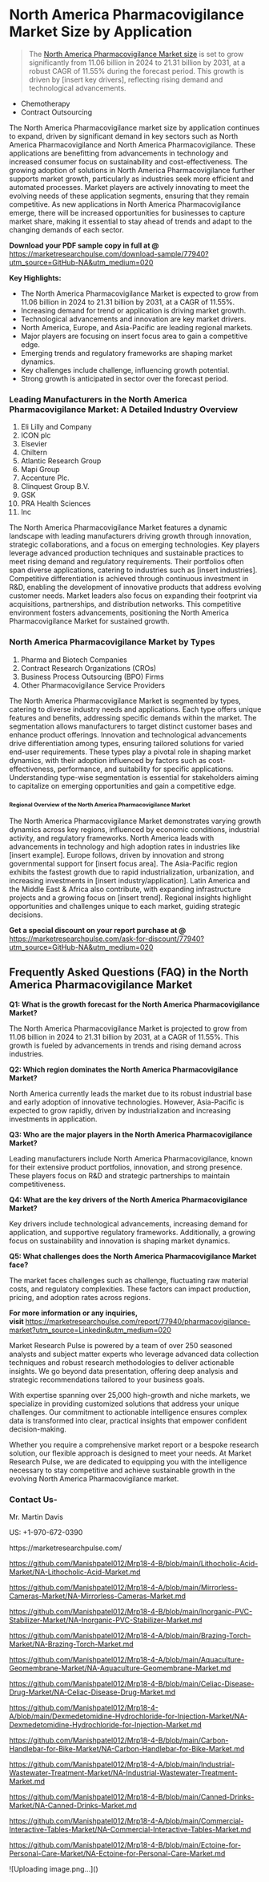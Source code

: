 <h1>North America Pharmacovigilance Market&nbsp;Size by Application</h1><blockquote><p>The <a href="https://marketresearchpulse.com/download-sample/77940?utm_source=GitHub-NA&amp;utm_medium=020">North America Pharmacovigilance Market size</a> is set to grow significantly from 11.06 billion in 2024 to 21.31 billion by 2031, at a robust CAGR of 11.55% during the forecast period. This growth is driven by [insert key drivers], reflecting rising demand and technological advancements.</p></blockquote><ul><li>Chemotherapy <li> Contract Outsourcing</li></ul><p>The North America Pharmacovigilance market size by application continues to expand, driven by significant demand in key sectors such as North America Pharmacovigilance and North America Pharmacovigilance. These applications are benefitting from advancements in technology and increased consumer focus on sustainability and cost-effectiveness. The growing adoption of solutions in North America Pharmacovigilance further supports market growth, particularly as industries seek more efficient and automated processes. Market players are actively innovating to meet the evolving needs of these application segments, ensuring that they remain competitive. As new applications in North America Pharmacovigilance emerge, there will be increased opportunities for businesses to capture market share, making it essential to stay ahead of trends and adapt to the changing demands of each sector.</p><p><strong>Download your PDF sample copy in full at @ </strong><a href="https://marketresearchpulse.com/download-sample/77940?utm_source=GitHub-NA&amp;utm_medium=020">https://marketresearchpulse.com/download-sample/77940?utm_source=GitHub-NA&amp;utm_medium=020</a></p><p><strong>Key Highlights: </strong></p><ul><li>The North America Pharmacovigilance Market is expected to grow from 11.06 billion in 2024 to 21.31 billion by 2031, at a CAGR of 11.55%.</li><li>Increasing demand for trend or application is driving market growth.</li><li>Technological advancements and innovation are key market drivers.</li><li>North America, Europe, and Asia-Pacific are leading regional markets.</li><li>Major players are focusing on insert focus area to gain a competitive edge.</li><li>Emerging trends and regulatory frameworks are shaping market dynamics.</li><li>Key challenges include challenge, influencing growth potential.</li><li>Strong growth is anticipated in sector over the forecast period.</li></ul><h3>Leading Manufacturers in the North America Pharmacovigilance Market: A Detailed Industry Overview</h3><ol><li>Eli Lilly and Company</li><li>ICON plc</li><li>Elsevier</li><li>Chiltern</li><li>Atlantic Research Group</li><li>Mapi Group</li><li>Accenture Plc.</li><li>Clinquest Group B.V.</li><li>GSK</li><li>PRA Health Sciences</li><li>Inc</li></ol><div class="flex max-w-full flex-col flex-grow"><div class="min-h-8 text-message flex w-full flex-col items-end gap-2 whitespace-normal break-words [.text-message+&amp;]:mt-5" dir="auto" data-message-author-role="assistant" data-message-id="fd8432e4-4910-450d-b182-61b7bfb0a01f" data-message-model-slug="gpt-4o"><div class="flex w-full flex-col gap-1 empty:hidden first:pt-[3px]"><div class="markdown prose w-full break-words dark:prose-invert light"><p>The North America Pharmacovigilance Market features a dynamic landscape with leading manufacturers driving growth through innovation, strategic collaborations, and a focus on emerging technologies. Key players leverage advanced production techniques and sustainable practices to meet rising demand and regulatory requirements. Their portfolios often span diverse applications, catering to industries such as [insert industries]. Competitive differentiation is achieved through continuous investment in R&amp;D, enabling the development of innovative products that address evolving customer needs. Market leaders also focus on expanding their footprint via acquisitions, partnerships, and distribution networks. This competitive environment fosters advancements, positioning the North America Pharmacovigilance Market for sustained growth.</p></div></div></div></div><h3>North America Pharmacovigilance Market by Types</h3><ol><li>Pharma and Biotech Companies <li> Contract Research Organizations (CROs) <li> Business Process Outsourcing (BPO) Firms <li> Other Pharmacovigilance Service Providers</li></ol><div class="flex max-w-full flex-col flex-grow"><div class="min-h-8 text-message flex w-full flex-col items-end gap-2 whitespace-normal break-words [.text-message+&amp;]:mt-5" dir="auto" data-message-author-role="assistant" data-message-id="084470be-0bb7-4664-bddf-5156b4f41249" data-message-model-slug="gpt-4o-mini"><div class="flex w-full flex-col gap-1 empty:hidden first:pt-[3px]"><div class="markdown prose w-full break-words dark:prose-invert light"><p>The North America Pharmacovigilance Market is segmented by types, catering to diverse industry needs and applications. Each type offers unique features and benefits, addressing specific demands within the market. The segmentation allows manufacturers to target distinct customer bases and enhance product offerings. Innovation and technological advancements drive differentiation among types, ensuring tailored solutions for varied end-user requirements. These types play a pivotal role in shaping market dynamics, with their adoption influenced by factors such as cost-effectiveness, performance, and suitability for specific applications. Understanding type-wise segmentation is essential for stakeholders aiming to capitalize on emerging opportunities and gain a competitive edge.</p></div></div></div></div><h3><span style="font-size: 11px;">Regional Overview of the North America Pharmacovigilance Market</span></h3><div class="flex max-w-full flex-col flex-grow"><div class="min-h-8 text-message flex w-full flex-col items-end gap-2 whitespace-normal break-words [.text-message+&amp;]:mt-5" dir="auto" data-message-author-role="assistant" data-message-id="e9038762-ce64-4e30-91c9-9bd413514231" data-message-model-slug="gpt-4o-mini"><div class="flex w-full flex-col gap-1 empty:hidden first:pt-[3px]"><div class="markdown prose w-full break-words dark:prose-invert light"><p>The North America Pharmacovigilance Market demonstrates varying growth dynamics across key regions, influenced by economic conditions, industrial activity, and regulatory frameworks. North America leads with advancements in technology and high adoption rates in industries like [insert example]. Europe follows, driven by innovation and strong governmental support for [insert focus area]. The Asia-Pacific region exhibits the fastest growth due to rapid industrialization, urbanization, and increasing investments in [insert industry/application]. Latin America and the Middle East &amp; Africa also contribute, with expanding infrastructure projects and a growing focus on [insert trend]. Regional insights highlight opportunities and challenges unique to each market, guiding strategic decisions.</p></div></div></div></div><p><strong>Get a special discount on your report purchase at @ </strong><a href="https://marketresearchpulse.com/ask-for-discount/77940?utm_source=GitHub-NA&amp;utm_medium=020">https://marketresearchpulse.com/ask-for-discount/77940?utm_source=GitHub-NA&amp;utm_medium=020</a></p><h2>Frequently Asked Questions (FAQ) in the North America Pharmacovigilance Market</h2><p><strong>Q1: What is the growth forecast for the North America Pharmacovigilance Market?</strong></p><p>The North America Pharmacovigilance Market is projected to grow from 11.06 billion in 2024 to 21.31 billion by 2031, at a CAGR of 11.55%. This growth is fueled by advancements in trends and rising demand across industries.</p><p><strong>Q2: Which region dominates the North America Pharmacovigilance Market?</strong></p><p>North America currently leads the market due to its robust industrial base and early adoption of innovative technologies. However, Asia-Pacific is expected to grow rapidly, driven by industrialization and increasing investments in application.</p><p><strong>Q3: Who are the major players in the North America Pharmacovigilance Market?</strong></p><p>Leading manufacturers include North America Pharmacovigilance, known for their extensive product portfolios, innovation, and strong presence. These players focus on R&amp;D and strategic partnerships to maintain competitiveness.</p><p><strong>Q4: What are the key drivers of the North America Pharmacovigilance Market?</strong></p><p>Key drivers include technological advancements, increasing demand for application, and supportive regulatory frameworks. Additionally, a growing focus on sustainability and innovation is shaping market dynamics.</p><p><strong>Q5: What challenges does the North America Pharmacovigilance Market face?</strong></p><p>The market faces challenges such as challenge, fluctuating raw material costs, and regulatory complexities. These factors can impact production, pricing, and adoption rates across regions.</p><p><strong>For more information or any inquiries, visit&nbsp;</strong><a href="https://marketresearchpulse.com/report/77940/pharmacovigilance-market?utm_source=Linkedin&utm_medium=020">https://marketresearchpulse.com/report/77940/pharmacovigilance-market?utm_source=Linkedin&utm_medium=020</a></p><p>Market Research Pulse is powered by a team of over 250 seasoned analysts and subject matter experts who leverage advanced data collection techniques and robust research methodologies to deliver actionable insights. We go beyond data presentation, offering deep analysis and strategic recommendations tailored to your business goals.</p><p>With expertise spanning over 25,000 high-growth and niche markets, we specialize in providing customized solutions that address your unique challenges. Our commitment to actionable intelligence ensures complex data is transformed into clear, practical insights that empower confident decision-making.</p><p>Whether you require a comprehensive market report or a bespoke research solution, our flexible approach is designed to meet your needs. At Market Research Pulse, we are dedicated to equipping you with the intelligence necessary to stay competitive and achieve sustainable growth in the evolving North America Pharmacovigilance market.</p><h3><strong>Contact Us-</strong></h3><p>Mr. Martin Davis</p><p>US: +1-970-672-0390</p><p>https://marketresearchpulse.com/</p><p><a href="https://github.com/Manishpatel012/Mrp18-4-B/blob/main/Lithocholic-Acid-Market/NA-Lithocholic-Acid-Market.md">https://github.com/Manishpatel012/Mrp18-4-B/blob/main/Lithocholic-Acid-Market/NA-Lithocholic-Acid-Market.md</a></p><p><a href="https://github.com/Manishpatel012/Mrp18-4-A/blob/main/Mirrorless-Cameras-Market/NA-Mirrorless-Cameras-Market.md">https://github.com/Manishpatel012/Mrp18-4-A/blob/main/Mirrorless-Cameras-Market/NA-Mirrorless-Cameras-Market.md</a></p><p><a href="https://github.com/Manishpatel012/Mrp18-4-B/blob/main/Inorganic-PVC-Stabilizer-Market/NA-Inorganic-PVC-Stabilizer-Market.md">https://github.com/Manishpatel012/Mrp18-4-B/blob/main/Inorganic-PVC-Stabilizer-Market/NA-Inorganic-PVC-Stabilizer-Market.md</a></p><p><a href="https://github.com/Manishpatel012/Mrp18-4-A/blob/main/Brazing-Torch-Market/NA-Brazing-Torch-Market.md">https://github.com/Manishpatel012/Mrp18-4-A/blob/main/Brazing-Torch-Market/NA-Brazing-Torch-Market.md</a></p><p><a href="https://github.com/Manishpatel012/Mrp18-4-A/blob/main/Aquaculture-Geomembrane-Market/NA-Aquaculture-Geomembrane-Market.md">https://github.com/Manishpatel012/Mrp18-4-A/blob/main/Aquaculture-Geomembrane-Market/NA-Aquaculture-Geomembrane-Market.md</a></p><p><a href="https://github.com/Manishpatel012/Mrp18-4-B/blob/main/Celiac-Disease-Drug-Market/NA-Celiac-Disease-Drug-Market.md">https://github.com/Manishpatel012/Mrp18-4-B/blob/main/Celiac-Disease-Drug-Market/NA-Celiac-Disease-Drug-Market.md</a></p><p><a href="https://github.com/Manishpatel012/Mrp18-4-A/blob/main/Dexmedetomidine-Hydrochloride-for-Injection-Market/NA-Dexmedetomidine-Hydrochloride-for-Injection-Market.md">https://github.com/Manishpatel012/Mrp18-4-A/blob/main/Dexmedetomidine-Hydrochloride-for-Injection-Market/NA-Dexmedetomidine-Hydrochloride-for-Injection-Market.md</a></p><p><a href="https://github.com/Manishpatel012/Mrp18-4-B/blob/main/Carbon-Handlebar-for-Bike-Market/NA-Carbon-Handlebar-for-Bike-Market.md">https://github.com/Manishpatel012/Mrp18-4-B/blob/main/Carbon-Handlebar-for-Bike-Market/NA-Carbon-Handlebar-for-Bike-Market.md</a></p><p><a href="https://github.com/Manishpatel012/Mrp18-4-A/blob/main/Industrial-Wastewater-Treatment-Market/NA-Industrial-Wastewater-Treatment-Market.md">https://github.com/Manishpatel012/Mrp18-4-A/blob/main/Industrial-Wastewater-Treatment-Market/NA-Industrial-Wastewater-Treatment-Market.md</a></p><p><a href="https://github.com/Manishpatel012/Mrp18-4-B/blob/main/Canned-Drinks-Market/NA-Canned-Drinks-Market.md">https://github.com/Manishpatel012/Mrp18-4-B/blob/main/Canned-Drinks-Market/NA-Canned-Drinks-Market.md</a></p><p><a href="https://github.com/Manishpatel012/Mrp18-4-A/blob/main/Commercial-Interactive-Tables-Market/NA-Commercial-Interactive-Tables-Market.md">https://github.com/Manishpatel012/Mrp18-4-A/blob/main/Commercial-Interactive-Tables-Market/NA-Commercial-Interactive-Tables-Market.md</a></p><p><a href="https://github.com/Manishpatel012/Mrp18-4-B/blob/main/Ectoine-for-Personal-Care-Market/NA-Ectoine-for-Personal-Care-Market.md">https://github.com/Manishpatel012/Mrp18-4-B/blob/main/Ectoine-for-Personal-Care-Market/NA-Ectoine-for-Personal-Care-Market.md</a></p>
![Uploading image.png…]()
